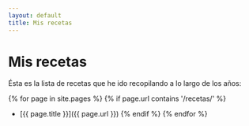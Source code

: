 ```yaml
---
layout: default
title: Mis recetas
---
```


# Mis recetas

Ésta es la lista de recetas que he ido recopilando a lo largo de los años:

{% for page in site.pages %}
    {% if page.url contains '/recetas/' %}
- [{{ page.title }}]({{ page.url }})
    {% endif %}
{% endfor %}

